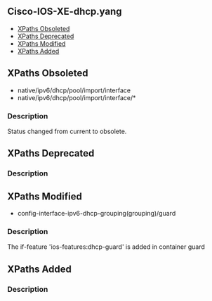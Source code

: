 ## Cisco-IOS-XE-dhcp.yang


- [XPaths Obsoleted](#xpaths-obsoleted)
- [XPaths Deprecated](#xpaths-deprecated)
- [XPaths Modified](#xpaths-modified)
- [XPaths Added](#xpaths-added)

## XPaths Obsoleted

- native/ipv6/dhcp/pool/import/interface
- native/ipv6/dhcp/pool/import/interface/\*

### Description

Status changed from current to obsolete.

## XPaths Deprecated

### Description

## XPaths Modified

- config-interface-ipv6-dhcp-grouping(grouping)/guard

### Description

The if-feature 'ios-features:dhcp-guard' is added in container guard

## XPaths Added

### Description
